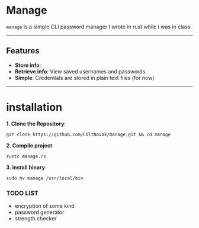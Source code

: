 # Manage 

`manage` is a simple CLI password manager I wrote in rust while i was in class.

---

## Features
- **Store info**: 
- **Retrieve info**: View saved usernames and passwords.
- **Simple**: Credentials are stored in plain text files (for now) 

---


# installation
 **1. Clone the Repository**:
   ```
 git clone https://github.com/COltNovak/manage.git && cd manage
````
 **2. Compile project**
  ```
  rustc manage.rs
  ```
**3. install binary**
```
sudo mv manage /usr/local/bin
```

### TODO LIST
- encryption of some kind
- password generator
- strength checker
